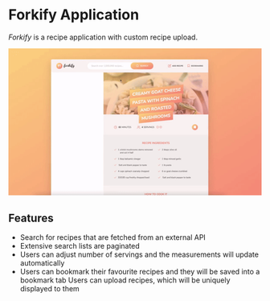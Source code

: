 # Forkify Application

_Forkify_ is a recipe application with custom recipe upload.

![Demo](./src/img/forkifyDemoGif.gif)

## Features

- Search for recipes that are fetched from an external API
- Extensive search lists are paginated
- Users can adjust number of servings and the measurements will update automatically
- Users can bookmark their favourite recipes and they will be saved into a bookmark tab
  Users can upload recipes, which will be uniquely displayed to them
